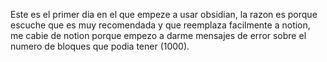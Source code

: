 Este es el primer dia en el que empeze a usar obsidian, la razon es porque escuche que es muy recomendada y que reemplaza facilmente a notion, me cabie de notion porque empezo a darme mensajes de error sobre el numero de bloques que podia tener (1000).